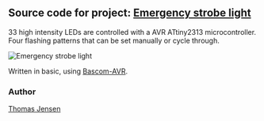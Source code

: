 ## Source code for project: [Emergency strobe light](https://www.uctrl.net/p/95)

33 high intensity LEDs are controlled with a AVR ATtiny2313 microcontroller. Four flashing patterns that can be set manually or cycle through.

![Emergency strobe light](https://cdn.uctrl.net/images/sized/width/md/69/3/369-width-md.jpeg)

Written in basic, using [Bascom-AVR](http://www.mcselec.com/).

### Author
[Thomas Jensen](https://www.uctrl.net/@hebron)
